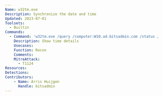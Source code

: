 ```yaml
---
Name: w32tm.exe
Description: Synchronize the date and time
Updated: 2023-07-01
Toolsets:
  - Builtin
Commands:
  - Command: 'w32tm.exe /query /computer:W10.ad.bitsadmin.com /status /verbose'
    Description: Show time details
    Usecases:
    Function: Recon
    Comments:
    MitreAttack:
      - T1124
Resources:
Detections:
Contributors:
    - Name: Arris Huijgen
      Handle: bitsadmin
---
```

